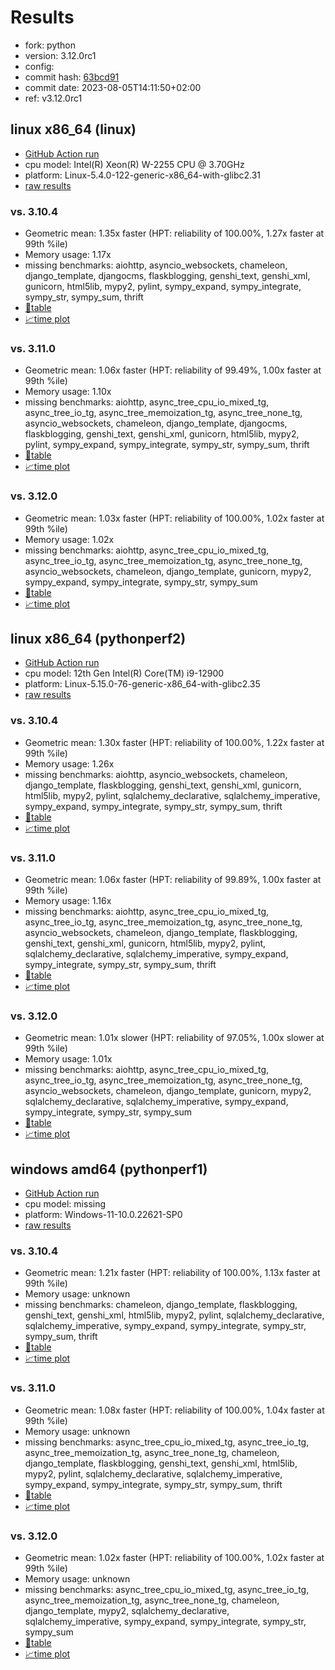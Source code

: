 # Results

- fork: python
- version: 3.12.0rc1
- config: 
- commit hash: [63bcd91](https://github.com/python/cpython/commit/63bcd91)
- commit date: 2023-08-05T14:11:50+02:00
- ref: v3.12.0rc1

## linux x86_64 (linux)

- [GitHub Action run](https://github.com/faster-cpython/benchmarking/actions/runs/5977403198)
- cpu model: Intel(R) Xeon(R) W-2255 CPU @ 3.70GHz
- platform: Linux-5.4.0-122-generic-x86_64-with-glibc2.31
- [raw results](bm-20230805-linux-x86_64-python-v3.12.0rc1-3.12.0rc1-63bcd91.json)

### vs. 3.10.4

- Geometric mean: 1.35x faster (HPT: reliability of 100.00%, 1.27x faster at 99th %ile)
- Memory usage: 1.17x
- missing benchmarks: aiohttp, asyncio_websockets, chameleon, django_template, djangocms, flaskblogging, genshi_text, genshi_xml, gunicorn, html5lib, mypy2, pylint, sympy_expand, sympy_integrate, sympy_str, sympy_sum, thrift
- [📄table](bm-20230805-linux-x86_64-python-v3.12.0rc1-3.12.0rc1-63bcd91-vs-3.10.4.md)
- [📈time plot](bm-20230805-linux-x86_64-python-v3.12.0rc1-3.12.0rc1-63bcd91-vs-3.10.4.png)

### vs. 3.11.0

- Geometric mean: 1.06x faster (HPT: reliability of 99.49%, 1.00x faster at 99th %ile)
- Memory usage: 1.10x
- missing benchmarks: aiohttp, async_tree_cpu_io_mixed_tg, async_tree_io_tg, async_tree_memoization_tg, async_tree_none_tg, asyncio_websockets, chameleon, django_template, djangocms, flaskblogging, genshi_text, genshi_xml, gunicorn, html5lib, mypy2, pylint, sympy_expand, sympy_integrate, sympy_str, sympy_sum, thrift
- [📄table](bm-20230805-linux-x86_64-python-v3.12.0rc1-3.12.0rc1-63bcd91-vs-3.11.0.md)
- [📈time plot](bm-20230805-linux-x86_64-python-v3.12.0rc1-3.12.0rc1-63bcd91-vs-3.11.0.png)

### vs. 3.12.0

- Geometric mean: 1.03x faster (HPT: reliability of 100.00%, 1.02x faster at 99th %ile)
- Memory usage: 1.02x
- missing benchmarks: aiohttp, async_tree_cpu_io_mixed_tg, async_tree_io_tg, async_tree_memoization_tg, async_tree_none_tg, asyncio_websockets, chameleon, django_template, gunicorn, mypy2, sympy_expand, sympy_integrate, sympy_str, sympy_sum
- [📄table](bm-20230805-linux-x86_64-python-v3.12.0rc1-3.12.0rc1-63bcd91-vs-3.12.0.md)
- [📈time plot](bm-20230805-linux-x86_64-python-v3.12.0rc1-3.12.0rc1-63bcd91-vs-3.12.0.png)

## linux x86_64 (pythonperf2)

- [GitHub Action run](https://github.com/faster-cpython/benchmarking/actions/runs/5977403198)
- cpu model: 12th Gen Intel(R) Core(TM) i9-12900
- platform: Linux-5.15.0-76-generic-x86_64-with-glibc2.35
- [raw results](bm-20230805-pythonperf2-x86_64-python-v3.12.0rc1-3.12.0rc1-63bcd91.json)

### vs. 3.10.4

- Geometric mean: 1.30x faster (HPT: reliability of 100.00%, 1.22x faster at 99th %ile)
- Memory usage: 1.26x
- missing benchmarks: aiohttp, asyncio_websockets, chameleon, django_template, flaskblogging, genshi_text, genshi_xml, gunicorn, html5lib, mypy2, pylint, sqlalchemy_declarative, sqlalchemy_imperative, sympy_expand, sympy_integrate, sympy_str, sympy_sum, thrift
- [📄table](bm-20230805-pythonperf2-x86_64-python-v3.12.0rc1-3.12.0rc1-63bcd91-vs-3.10.4.md)
- [📈time plot](bm-20230805-pythonperf2-x86_64-python-v3.12.0rc1-3.12.0rc1-63bcd91-vs-3.10.4.png)

### vs. 3.11.0

- Geometric mean: 1.06x faster (HPT: reliability of 99.89%, 1.00x faster at 99th %ile)
- Memory usage: 1.16x
- missing benchmarks: aiohttp, async_tree_cpu_io_mixed_tg, async_tree_io_tg, async_tree_memoization_tg, async_tree_none_tg, asyncio_websockets, chameleon, django_template, flaskblogging, genshi_text, genshi_xml, gunicorn, html5lib, mypy2, pylint, sqlalchemy_declarative, sqlalchemy_imperative, sympy_expand, sympy_integrate, sympy_str, sympy_sum, thrift
- [📄table](bm-20230805-pythonperf2-x86_64-python-v3.12.0rc1-3.12.0rc1-63bcd91-vs-3.11.0.md)
- [📈time plot](bm-20230805-pythonperf2-x86_64-python-v3.12.0rc1-3.12.0rc1-63bcd91-vs-3.11.0.png)

### vs. 3.12.0

- Geometric mean: 1.01x slower (HPT: reliability of 97.05%, 1.00x slower at 99th %ile)
- Memory usage: 1.01x
- missing benchmarks: aiohttp, async_tree_cpu_io_mixed_tg, async_tree_io_tg, async_tree_memoization_tg, async_tree_none_tg, asyncio_websockets, chameleon, django_template, gunicorn, mypy2, sqlalchemy_declarative, sqlalchemy_imperative, sympy_expand, sympy_integrate, sympy_str, sympy_sum
- [📄table](bm-20230805-pythonperf2-x86_64-python-v3.12.0rc1-3.12.0rc1-63bcd91-vs-3.12.0.md)
- [📈time plot](bm-20230805-pythonperf2-x86_64-python-v3.12.0rc1-3.12.0rc1-63bcd91-vs-3.12.0.png)

## windows amd64 (pythonperf1)

- [GitHub Action run](https://github.com/faster-cpython/benchmarking/actions/runs/5977403198)
- cpu model: missing
- platform: Windows-11-10.0.22621-SP0
- [raw results](bm-20230805-pythonperf1-amd64-python-v3.12.0rc1-3.12.0rc1-63bcd91.json)

### vs. 3.10.4

- Geometric mean: 1.21x faster (HPT: reliability of 100.00%, 1.13x faster at 99th %ile)
- Memory usage: unknown
- missing benchmarks: chameleon, django_template, flaskblogging, genshi_text, genshi_xml, html5lib, mypy2, pylint, sqlalchemy_declarative, sqlalchemy_imperative, sympy_expand, sympy_integrate, sympy_str, sympy_sum, thrift
- [📄table](bm-20230805-pythonperf1-amd64-python-v3.12.0rc1-3.12.0rc1-63bcd91-vs-3.10.4.md)
- [📈time plot](bm-20230805-pythonperf1-amd64-python-v3.12.0rc1-3.12.0rc1-63bcd91-vs-3.10.4.png)

### vs. 3.11.0

- Geometric mean: 1.08x faster (HPT: reliability of 100.00%, 1.04x faster at 99th %ile)
- Memory usage: unknown
- missing benchmarks: async_tree_cpu_io_mixed_tg, async_tree_io_tg, async_tree_memoization_tg, async_tree_none_tg, chameleon, django_template, flaskblogging, genshi_text, genshi_xml, html5lib, mypy2, pylint, sqlalchemy_declarative, sqlalchemy_imperative, sympy_expand, sympy_integrate, sympy_str, sympy_sum, thrift
- [📄table](bm-20230805-pythonperf1-amd64-python-v3.12.0rc1-3.12.0rc1-63bcd91-vs-3.11.0.md)
- [📈time plot](bm-20230805-pythonperf1-amd64-python-v3.12.0rc1-3.12.0rc1-63bcd91-vs-3.11.0.png)

### vs. 3.12.0

- Geometric mean: 1.02x faster (HPT: reliability of 100.00%, 1.02x faster at 99th %ile)
- Memory usage: unknown
- missing benchmarks: async_tree_cpu_io_mixed_tg, async_tree_io_tg, async_tree_memoization_tg, async_tree_none_tg, chameleon, django_template, mypy2, sqlalchemy_declarative, sqlalchemy_imperative, sympy_expand, sympy_integrate, sympy_str, sympy_sum
- [📄table](bm-20230805-pythonperf1-amd64-python-v3.12.0rc1-3.12.0rc1-63bcd91-vs-3.12.0.md)
- [📈time plot](bm-20230805-pythonperf1-amd64-python-v3.12.0rc1-3.12.0rc1-63bcd91-vs-3.12.0.png)

